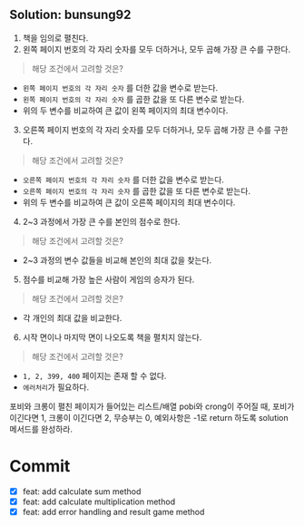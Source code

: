 ## Solution: bunsung92

1. 책을 임의로 펼친다.
2. 왼쪽 페이지 번호의 각 자리 숫자를 모두 더하거나, 모두 곱해 가장 큰 수를 구한다.
> 해당 조건에서 고려할 것은?
- `왼쪽 페이지 번호의 각 자리 숫자` 를 더한 값을 변수로 받는다.
- `왼쪽 페이지 번호의 각 자리 숫자` 를 곱한 값을 또 다른 변수로 받는다.
- 위의 두 변수를 비교하여 큰 값이 왼쪽 페이지의 최대 변수이다.
3. 오른쪽 페이지 번호의 각 자리 숫자를 모두 더하거나, 모두 곱해 가장 큰 수를 구한다.
> 해당 조건에서 고려할 것은?
- `오른쪽 페이지 번호의 각 자리 숫자` 를 더한 값을 변수로 받는다.
- `오른쪽 페이지 번호의 각 자리 숫자` 를 곱한 값을 또 다른 변수로 받는다.
- 위의 두 변수를 비교하여 큰 값이 오른쪽 페이지의 최대 변수이다.

4. 2~3 과정에서 가장 큰 수를 본인의 점수로 한다.
> 해당 조건에서 고려할 것은?
- 2~3 과정의 변수 값들을 비교해 본인의 최대 값을 찾는다.
5. 점수를 비교해 가장 높은 사람이 게임의 승자가 된다.
> 해당 조건에서 고려할 것은?
- 각 개인의 최대 값을 비교한다.
6. 시작 면이나 마지막 면이 나오도록 책을 펼치지 않는다.
> 해당 조건에서 고려할 것은?
- `1, 2, 399, 400` 페이지는 존재 할 수 없다.
- `에러처리`가 필요하다.

포비와 크롱이 펼친 페이지가 들어있는 리스트/배열 pobi와 crong이 주어질 때, 
포비가 이긴다면 1, 크롱이 이긴다면 2, 무승부는 0, 
예외사항은 -1로 return 하도록 solution 메서드를 완성하라.

# Commit
- [x] feat: add calculate sum method
- [x] feat: add calculate multiplication method 
- [x] feat: add error handling and result game method
